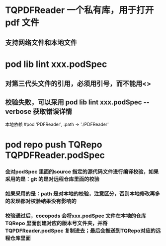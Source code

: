 # TQPDFReader  一个私有库，用于打开pdf 文件
## 支持网络文件和本地文件



# pod lib lint xxx.podSpec

## 对第三代头文件的引用，必须用引号，而不能用<> 
## 
## 校验失败，可以采用 pod lib lint xxx.podSpec --verbose 获取错误详情

本地依赖
 #pod 'PDFReader', :path => './PDFReader'


# pod repo push TQRepo TQPDFReader.podSpec 
### 会对podSpec 里面的source 指定的源代码文件进行编译校验，如果采用的是：git 的是对远程仓库里面的校验
### 如果采用的是：path  是对本地的校验，注意区分，否则本地修改再多的发现都对校验结果没有影响的
### 校验通过后，cocopods 会将xxx.podSpec 文件在本地的仓库TQRepo 里面创建对应的版本号文件夹，并将TQPDFReader.podSpec 复制进去；最后会推送到TQRepo对应的远程仓库里面
